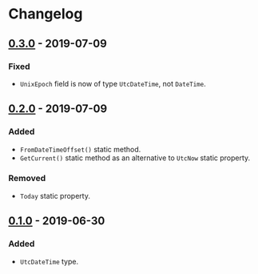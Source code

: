 # Changelog

## [0.3.0] - 2019-07-09
### Fixed
- `UnixEpoch` field is now of type `UtcDateTime`, not `DateTime`.

## [0.2.0] - 2019-07-09
### Added
- `FromDateTimeOffset()` static method.
- `GetCurrent()` static method as an alternative to `UtcNow` static property.
### Removed
- `Today` static property.

## [0.1.0] - 2019-06-30
### Added
- `UtcDateTime` type.

[0.3.0]: https://github.com/qbit86/instantia/compare/instantia-0.2.0...instantia-0.3.0
[0.2.0]: https://github.com/qbit86/instantia/compare/instantia-0.1.0...instantia-0.2.0
[0.1.0]: https://github.com/qbit86/instantia/releases/tag/instantia-0.1.0
